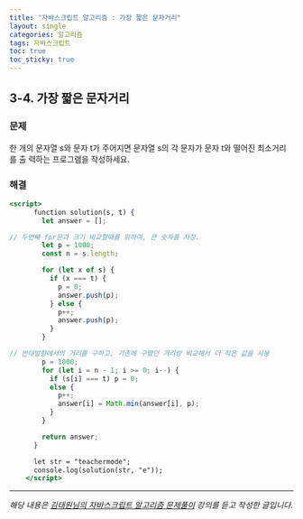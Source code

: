 ```yaml
---
title: "자바스크립트 알고리즘 : 가장 짧은 문자거리"
layout: single
categories: 알고리즘
tags: 자바스크립트
toc: true
toc_sticky: true
---
```


## 3-4. 가장 짧은 문자거리

### 문제

한 개의 문자열 s와 문자 t가 주어지면 문자열 s의 각 문자가 문자 t와 떨어진 최소거리를 출
력하는 프로그램을 작성하세요.

### 해결

```jsx
<script>
      function solution(s, t) {
        let answer = [];

// 두번째 for문과 크기 비교할때를 위하여, 큰 숫자를 지정.
        let p = 1000;
        const n = s.length;

        for (let x of s) {
          if (x === t) {
            p = 0;
            answer.push(p);
          } else {
            p++;
            answer.push(p);
          }
        }

// 반대방향에서의 거리를 구하고, 기존에 구했던 거리랑 비교해서 더 작은 값을 사용
        p = 1000;
        for (let i = n - 1; i >= 0; i--) {
          if (s[i] === t) p = 0;
          else {
            p++;
            answer[i] = Math.min(answer[i], p);
          }
        }

        return answer;
      }

      let str = "teachermode";
      console.log(solution(str, "e"));
    </script>
```

---

_해당 내용은 [김태원님의 자바스크립트 알고리즘 문제풀이](https://www.inflearn.com/course/%EC%9E%90%EB%B0%94%EC%8A%A4%ED%81%AC%EB%A6%BD%ED%8A%B8-%EC%95%8C%EA%B3%A0%EB%A6%AC%EC%A6%98-%EB%AC%B8%EC%A0%9C%ED%92%80%EC%9D%B4/dashboard) 강의를 듣고 작성한 글입니다._
